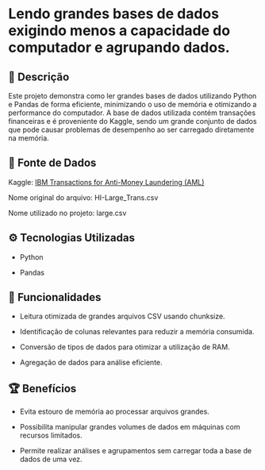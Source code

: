 ﻿# Lendo grandes bases de dados exigindo menos a capacidade do computador e agrupando dados.
## 📌 Descrição

Este projeto demonstra como ler grandes bases de dados utilizando Python e Pandas de forma eficiente, minimizando o uso de memória e otimizando a performance do computador. A base de dados utilizada contém transações financeiras e é proveniente do Kaggle, sendo um grande conjunto de dados que pode causar problemas de desempenho ao ser carregado diretamente na memória.

## 🔗 Fonte de Dados

Kaggle: [IBM Transactions for Anti-Money Laundering (AML)](https://www.kaggle.com/datasets/ealtman2019/ibm-transactions-for-anti-money-Laundering-aml)

Nome original do arquivo: HI-Large_Trans.csv

Nome utilizado no projeto: large.csv

## ⚙️ Tecnologias Utilizadas

- Python

- Pandas

## 🚀 Funcionalidades

- Leitura otimizada de grandes arquivos CSV usando chunksize.

- Identificação de colunas relevantes para reduzir a memória consumida.

- Conversão de tipos de dados para otimizar a utilização de RAM.

- Agregação de dados para análise eficiente.

## 🏆 Benefícios

- Evita estouro de memória ao processar arquivos grandes.

- Possibilita manipular grandes volumes de dados em máquinas com recursos limitados.

- Permite realizar análises e agrupamentos sem carregar toda a base de dados de uma vez.
